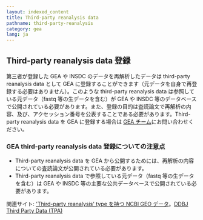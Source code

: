 ```yaml
---
layout: indexed_content
title: Third-party reanalysis data
pathname: third-party-reanalysis
category: gea
lang: ja
---
```


## Third-party reanalysis data 登録 <a name="third-party"></a>

第三者が登録した GEA や INSDC のデータを再解析したデータは third-party reanalysis data として GEA に登録することができます（元データを自身で再登録する必要はありません）。このような third-party reanalysis data は参照している元データ（fastq 等の生データを含む）が GEA や INSDC 等のデータベースで公開されている必要があります。また、登録の目的は査読論文で再解析の内容、及び、アクセッション番号を公表することである必要があります。Third-party reanalysis data を GEA に登録する場合は [GEA チーム](/contact-ddbj.html)にお問い合わせください。

### GEA third-party reanalysis data 登録についての注意点 <a name="req-third-party"></a>

- Third-party reanalysis data を GEA から公開するためには、再解析の内容についての査読論文が公開されている必要があります。
- Third-party reanalysis data で参照している元データ（fastq 等の生データを含む）は GEA や INSDC 等の主要な公共データベースで公開されている必要があります。

関連サイト: ['Third-party reanalysis' type を持つ NCBI GEO データ](https://www.ncbi.nlm.nih.gov/geo/browse/?view=series&search=Third-party%20reanalysis&type=27&zsort=date&display=20)。[DDBJ Third Party Data (TPA)](/ddbj/tpa.html)
